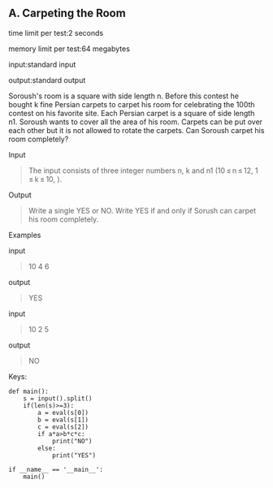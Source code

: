 ## A. Carpeting the Room

time limit per test:2 seconds

memory limit per test:64 megabytes

input:standard input

output:standard output

Soroush's room is a square with side length n. Before this contest he bought k fine Persian carpets to carpet his room for celebrating the 100th contest on his favorite site. Each Persian carpet is a square of side length n1.
Soroush wants to cover all the area of his room. Carpets can be put over each other but it is not allowed to rotate the carpets. Can Soroush carpet his room completely?

Input

> The input consists of three integer numbers n, k and n1 (10 ≤ n ≤ 12, 1 ≤ k ≤ 10, ).

Output

> Write a single YES or NO. Write YES if and only if Sorush can carpet his room completely.

Examples

input

> 10 4 6

output

> YES

input

> 10 2 5

output

> NO




Keys:
```
def main():
    s = input().split()
    if(len(s)>=3):
        a = eval(s[0])
        b = eval(s[1])
        c = eval(s[2])
        if a*a>b*c*c:
            print("NO")
        else:
            print("YES")

if __name__ == '__main__':
    main()
```

